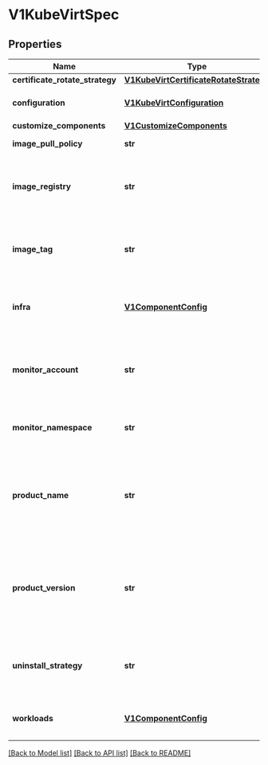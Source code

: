 # V1KubeVirtSpec

## Properties
Name | Type | Description | Notes
------------ | ------------- | ------------- | -------------
**certificate_rotate_strategy** | [**V1KubeVirtCertificateRotateStrategy**](V1KubeVirtCertificateRotateStrategy.md) |  | [optional] 
**configuration** | [**V1KubeVirtConfiguration**](V1KubeVirtConfiguration.md) | holds kubevirt configurations. same as the virt-configMap | [optional] 
**customize_components** | [**V1CustomizeComponents**](V1CustomizeComponents.md) |  | [optional] 
**image_pull_policy** | **str** | The ImagePullPolicy to use. | [optional] 
**image_registry** | **str** | The image registry to pull the container images from Defaults to the same registry the operator&#39;s container image is pulled from. | [optional] 
**image_tag** | **str** | The image tag to use for the continer images installed. Defaults to the same tag as the operator&#39;s container image. | [optional] 
**infra** | [**V1ComponentConfig**](V1ComponentConfig.md) | selectors and tolerations that should apply to KubeVirt infrastructure components | [optional] 
**monitor_account** | **str** | The name of the Prometheus service account that needs read-access to KubeVirt endpoints Defaults to prometheus-k8s | [optional] 
**monitor_namespace** | **str** | The namespace Prometheus is deployed in Defaults to openshift-monitor | [optional] 
**product_name** | **str** | Designate the apps.kubevirt.io/part-of label for KubeVirt components. Useful if KubeVirt is included as part of a product. If ProductName is not specified, the part-of label will be omitted. | [optional] 
**product_version** | **str** | Designate the apps.kubevirt.io/version label for KubeVirt components. Useful if KubeVirt is included as part of a product. If ProductVersion is not specified, KubeVirt&#39;s version will be used. | [optional] 
**uninstall_strategy** | **str** | Specifies if kubevirt can be deleted if workloads are still present. This is mainly a precaution to avoid accidental data loss | [optional] 
**workloads** | [**V1ComponentConfig**](V1ComponentConfig.md) | selectors and tolerations that should apply to KubeVirt workloads | [optional] 

[[Back to Model list]](../README.md#documentation-for-models) [[Back to API list]](../README.md#documentation-for-api-endpoints) [[Back to README]](../README.md)


